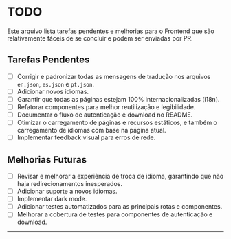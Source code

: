 # TODO

Este arquivo lista tarefas pendentes e melhorias para o Frontend que são relativamente fáceis de se concluir e podem ser enviadas por PR.

## Tarefas Pendentes

- [ ] Corrigir e padronizar todas as mensagens de tradução nos arquivos `en.json`, `es.json` e `pt.json`.
- [ ] Adicionar novos idiomas.
- [ ] Garantir que todas as páginas estejam 100% internacionalizadas (i18n).
- [ ] Refatorar componentes para melhor reutilização e legibilidade.
- [ ] Documentar o fluxo de autenticação e download no README.
- [ ] Otimizar o carregamento de páginas e recursos estáticos, e também o carregamento de idiomas com base na página atual.
- [ ] Implementar feedback visual para erros de rede.

## Melhorias Futuras

- [ ] Revisar e melhorar a experiência de troca de idioma, garantindo que não haja redirecionamentos inesperados.
- [ ] Adicionar suporte a novos idiomas.
- [ ] Implementar dark mode.
- [ ] Adicionar testes automatizados para as principais rotas e componentes.
- [ ] Melhorar a cobertura de testes para componentes de autenticação e download.

---
